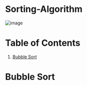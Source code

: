 # Sorting-Algorithm
![image](https://user-images.githubusercontent.com/61017530/208302854-deaa4802-2ef5-4881-a5de-dbb81edaf194.png)

# Table of Contents
1. [Bubble Sort](#bs)

# Bubble Sort <a name="bs"></a>
